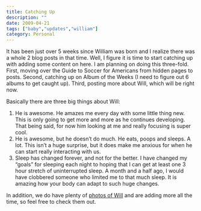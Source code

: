 ```yaml
---
title: Catching Up
description: ""
date: 2009-04-21
tags: ["baby","updates","william"]
category: Personal
---
```



<p>It has been just over 5 weeks since William was born and I realize there was a whole 2 blog posts in that time. Well, I figure it is time to start catching up with adding some content on here. I am planning on doing this three-fold. First, moving over the Guide to Soccer for Americans from hidden pages to posts. Second, catching up on Album of the Weeks (I need to figure out 6 albums to get caught up). Third, posting more about Will, which will be right now.</p>

<p>Basically there are three big things about Will:</p>

<ol>

<li>He is awesome. He amazes me every day with some little thing new. This is only going to get more and more as he continues developing. That being said, for now him looking at me and really focusing is super cool.</li>

<li>He is awesome, but he doesn’t do much. He eats, poops and sleeps. A lot. This isn’t a huge surprise, but it does make me anxious for when he can start really interacting with us.</li>

<li>Sleep has changed forever, and not for the better. I have changed my “goals” for sleeping each night to hoping that I can get at least one 3 hour stretch of uninterrupted sleep. A month and a half ago, I would have clobbered someone who limited me to that much sleep. It is amazing how your body can adapt to such huge changes.</li>

</ol>

<p>In addition, we do have plenty of <a href="https://web.archive.org/web/20131211102330/http://www.flickr.com/photos/mizidymizark/tags/william/">photos of Will</a> and are adding more all the time, so feel free to check them out.</p>
